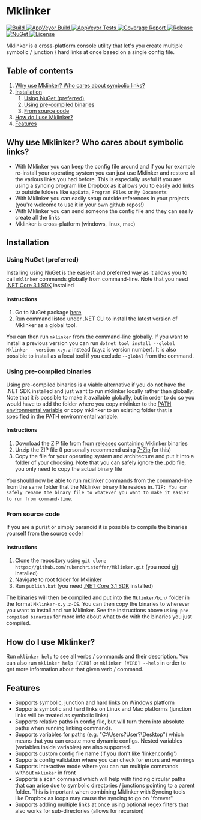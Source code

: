 # Mklinker
<p align="left">
	<a href="https://travis-ci.com/rubenchristoffer/Mklinker">
		<img src="https://travis-ci.com/rubenchristoffer/Mklinker.svg?branch=master" alt="Build" />
	</a>
	<a href="https://ci.appveyor.com/project/rubenchristoffer/Mklinker">
		<img src="https://ci.appveyor.com/api/projects/status/dc9ohkt96solg9cj?svg=true" alt="AppVeyor Build" />
	</a>
	<a href="https://ci.appveyor.com/project/rubenchristoffer/Mklinker/build/tests">
		<img src="https://img.shields.io/appveyor/tests/rubenchristoffer/Mklinker.svg" alt="AppVeyor Tests">
	</a>
	<a href="https://rubenchristoffer.github.io/Mklinker/CoverageReport/">
		<img src="https://img.shields.io/badge/coverage_report-generated-green.svg?style=flat" alt="Coverage Report" />
	</a>
	<a href="../../releases/latest">
		<img src="https://img.shields.io/github/v/release/rubenchristoffer/Mklinker.svg?style=flat" alt="Release" />
	</a>
	<a href="https://www.nuget.org/packages/Mklinker/">
		<img src="https://img.shields.io/nuget/v/Mklinker.svg?style=flat" alt="NuGet" />
	</a>
	<a href="../../blob/master/LICENSE">
		<img src="https://img.shields.io/github/license/rubenchristoffer/Mklinker.svg?style=flat" alt="License" />
	</a>
</p>

Mklinker is a cross-platform console utility that let's you create multiple symbolic / junction / hard links at once based on a single config file. 

## Table of contents
1. [Why use Mklinker? Who cares about symbolic links?](#introduction)
1. [Installation](#installation)
    1. [Using NuGet (preferred)](#nuget)
    1. [Using pre-compiled binaries](#precompiled)
    1. [From source code](#source)
1. [How do I use Mklinker?](#howto)
1. [Features](#features)

## Why use Mklinker? Who cares about symbolic links? <a name="introduction"></a>
- With Mklinker you can keep the config file around and if you for example re-install your operating system you can just use Mklinker and restore all the various links you had before. This is especially useful if you are using a syncing program like Dropbox as it allows you to easily add links to outside folders like `AppData`, `Program Files` or `My Documents`
- With Mklinker you can easily setup outside references in your projects (you're welcome to use it in your own github repos!)
- With Mklinker you can send someone the config file and they can easily create all the links 
- Mklinker is cross-platform (windows, linux, mac)

## Installation <a name="installation"></a>
### Using NuGet (preferred) <a name="nuget"></a>
Installing using NuGet is the easiest and preferred way as it allows you to call `mklinker` commands globally from command-line. Note that you need <a href="https://dotnet.microsoft.com/download/dotnet-core/3.1">.NET Core 3.1 SDK</a> installed

#### Instructions
1.  Go to NuGet package <a href="https://www.nuget.org/packages/Mklinker/">here</a>
1.  Run command listed under .NET CLI to install the latest version of Mklinker as a global tool.

You can then run `mklinker` from the command-line globally.
If you want to install a previous version you can run `dotnet tool install --global Mklinker --version x.y.z` instead (x.y.z is version number).
It is also possible to install as a local tool if you exclude `--global` from the command.

### Using pre-compiled binaries <a name="precompiled"></a>
Using pre-compiled binaries is a viable alternative if you do not have the .NET SDK installed and just want to run mklinker locally rather than globally. Note that it *is* possible to make it available globally, but in order to do so you would have to add the folder where you copy mklinker to the <a href="https://en.wikipedia.org/wiki/PATH_(variable)">PATH environmental variable</a> or copy mklinker to an existing folder that is specified in the PATH environmental variable.

#### Instructions
1.  Download the ZIP file from from <a href="../../releases/">releases</a> containing Mklinker binaries
1.  Unzip the ZIP file (I personally recommend using <a href="https://7-zip.org/">7-Zip</a> for this)
1.  Copy the file for your operating system and architecture and put it into a folder of your choosing. Note that you can safely ignore the .pdb file, you only need to copy the actual binary file

You should now be able to run mklinker commands from the command-line from the same folder that the Mklinker binary file resides in. `TIP: You can safely rename the binary file to whatever you want to make it easier to run from command-line`.

### From source code <a name="source"></a>
If you are a purist or simply paranoid it is possible to compile the binaries yourself from the source code!

#### Instructions
1.  Clone the repository using `git clone https://github.com/rubenchristoffer/Mklinker.git` (you need <a href="https://git-scm.com/">git</a> installed)
1.  Navigate to root folder for Mklinker
1.  Run `publish.bat` (you need <a href="https://dotnet.microsoft.com/download/dotnet-core/3.1">.NET Core 3.1 SDK</a> installed)
 
The binaries will then be compiled and put into the `Mklinker/bin/` folder in the format `Mklinker-x.y.z-OS`. You can then copy the binaries to wherever you want to install and run Mklinker. See the instructions above `Using pre-compiled binaries` for more info about what to do with the binaries you just compiled.

## How do I use Mklinker? <a name="howto"></a>
Run `mklinker help` to see all verbs / commands and their description. You can also run `mklinker help [VERB]` or `mklinker [VERB] --help` in order to get more information about that given verb / command.

## Features <a name="features"></a>
- Supports symbolic, junction and hard links on Windows platform  
- Supports symbolic and hard links on Linux and Mac platforms (junction links will be treated as symbolic links)  
- Supports relative paths in config file, but will turn them into absolute paths when running linking commands.  
- Supports variables for paths (e.g. "C:\Users\?User?\Desktop") which means that you can create more dynamic configs. Nested variables (variables inside variables) are also supported.  
- Supports custom config file name (if you don't like 'linker.config')
- Supports config validation where you can check for errors and warnings
- Supports interactive mode where you can run multiple commands without `mklinker` in front
- Supports a scan command which will help with finding circular paths that can arise due to symbolic directories / junctions pointing to a parent folder. This is important when combining Mklinker with Syncing tools like Dropbox as loops may cause the syncing to go on "forever"
- Supports adding multiple links at once using optional regex filters that also works for sub-directories (allows for recursion)
